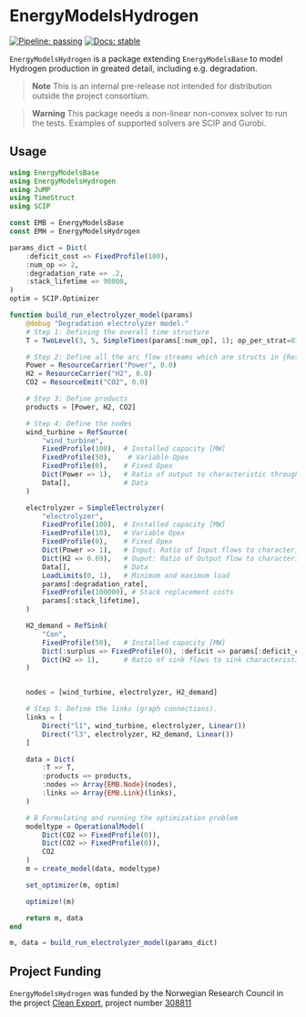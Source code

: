# EnergyModelsHydrogen

[![Pipeline: passing](https://gitlab.sintef.no/clean_export/energymodelshydrogen.jl/badges/main/pipeline.svg)](https://gitlab.sintef.no/clean_export/energymodelshydrogen.jl/-/jobs)
[![Docs: stable](https://img.shields.io/badge/docs-stable-4495d1.svg)](https://clean_export.pages.sintef.no/energymodelshydrogen.jl)


`EnergyModelsHydrogen` is a package extending `EnergyModelsBase` to model Hydrogen production in greated detail, including e.g. degradation.

> **Note**
> This is an internal pre-release not intended for distribution outside the project consortium.

> **Warning**
> This package needs a non-linear non-convex solver to run the tests. Examples of supported solvers are SCIP and Gurobi.

## Usage

```julia
using EnergyModelsBase
using EnergyModelsHydrogen
using JuMP
using TimeStruct
using SCIP

const EMB = EnergyModelsBase
const EMH = EnergyModelsHydrogen

params_dict = Dict(
    :deficit_cost => FixedProfile(100),
    :num_op => 2,
    :degradation_rate => .2,
    :stack_lifetime => 90000,
)
optim = SCIP.Optimizer

function build_run_electrolyzer_model(params)
    @debug "Degradation electrolyzer model."
    # Step 1: Defining the overall time structure
    T = TwoLevel(3, 5, SimpleTimes(params[:num_op], 1); op_per_strat=8760)

    # Step 2: Define all the arc flow streams which are structs in {ResourceEmit, ResourceCarrier} <: Resource
    Power = ResourceCarrier("Power", 0.0)
    H2 = ResourceCarrier("H2", 0.0)
    CO2 = ResourceEmit("CO2", 0.0)

    # Step 3: Define products
    products = [Power, H2, CO2]

    # Step 4: Define the nodes
    wind_turbine = RefSource(
        "wind_turbine",
        FixedProfile(100),  # Installed capacity [MW]
        FixedProfile(50),    # Variable Opex
        FixedProfile(0),    # Fixed Opex
        Dict(Power => 1),   # Ratio of output to characteristic throughput
        Data[],             # Data
    )

    electrolyzer = SimpleElectrolyzer(
        "electrolyzer",
        FixedProfile(100),  # Installed capacity [MW]
        FixedProfile(10),   # Variable Opex
        FixedProfile(0),    # Fixed Opex
        Dict(Power => 1),   # Input: Ratio of Input flows to characteristic throughput
        Dict(H2 => 0.69),   # Ouput: Ratio of Output flow to characteristic throughput
        Data[],             # Data
        LoadLimits(0, 1),   # Minimum and maximum load
        params[:degradation_rate],
        FixedProfile(100000), # Stack replacement costs
        params[:stack_lifetime],
    )

    H2_demand = RefSink(
        "Con",
        FixedProfile(50),   # Installed capacity [MW]
        Dict(:surplus => FixedProfile(0), :deficit => params[:deficit_cost]), # Penalty dict
        Dict(H2 => 1),      # Ratio of sink flows to sink characteristic throughput.
    )


    nodes = [wind_turbine, electrolyzer, H2_demand]

    # Step 5: Define the links (graph connections).
    links = [
        Direct("l1", wind_turbine, electrolyzer, Linear())
        Direct("l3", electrolyzer, H2_demand, Linear())
    ]

    data = Dict(
        :T => T,
        :products => products,
        :nodes => Array{EMB.Node}(nodes),
        :links => Array{EMB.Link}(links),
    )

    # B Formulating and running the optimization problem
    modeltype = OperationalModel(
        Dict(CO2 => FixedProfile(0)),
        Dict(CO2 => FixedProfile(0)),
        CO2
    )
    m = create_model(data, modeltype)

    set_optimizer(m, optim)

    optimize!(m)

    return m, data
end

m, data = build_run_electrolyzer_model(params_dict)
```

## Project Funding

`EnergyModelsHydrogen` was funded by the Norwegian Research Council in the project [Clean Export](https://www.sintef.no/en/projects/2020/cleanexport/), project number [308811](https://prosjektbanken.forskningsradet.no/project/FORISS/308811)



<!---
[![Build Status](https://travis-ci.com/avinashresearch1/Hydrogen.jl.svg?branch=main)](https://travis-ci.com/avinashresearch1/Hydrogen.jl)
[![Build Status](https://ci.appveyor.com/api/projects/status/github/avinashresearch1/Hydrogen.jl?svg=true)](https://ci.appveyor.com/project/avinashresearch1/Hydrogen-jl)
[![Coverage](https://codecov.io/gh/avinashresearch1/Hydrogen.jl/branch/main/graph/badge.svg)](https://codecov.io/gh/avinashresearch1/Hydrogen.jl)
[![Coverage](https://coveralls.io/repos/github/avinashresearch1/Hydrogen.jl/badge.svg?branch=main)](https://coveralls.io/github/avinashresearch1/Hydrogen.jl?branch=main)
--->
